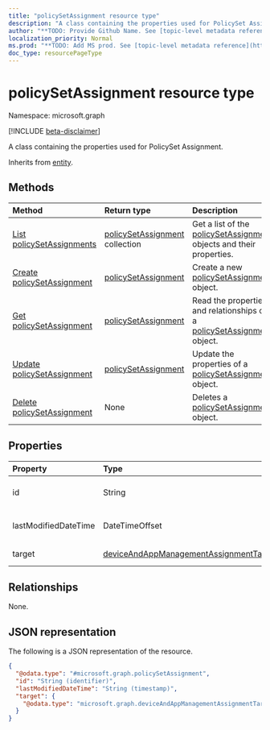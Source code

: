 ```yaml
---
title: "policySetAssignment resource type"
description: "A class containing the properties used for PolicySet Assignment."
author: "**TODO: Provide Github Name. See [topic-level metadata reference](https://msgo.azurewebsites.net/add/document/guidelines/metadata.html#topic-level-metadata)**"
localization_priority: Normal
ms.prod: "**TODO: Add MS prod. See [topic-level metadata reference](https://msgo.azurewebsites.net/add/document/guidelines/metadata.html#topic-level-metadata)**"
doc_type: resourcePageType
---
```


# policySetAssignment resource type

Namespace: microsoft.graph

[!INCLUDE [beta-disclaimer](../../includes/beta-disclaimer.md)]

A class containing the properties used for PolicySet Assignment.


Inherits from [entity](../resources/entity.md).

## Methods
|Method|Return type|Description|
|:---|:---|:---|
|[List policySetAssignments](../api/policysetassignment-list.md)|[policySetAssignment](../resources/policysetassignment.md) collection|Get a list of the [policySetAssignment](../resources/policysetassignment.md) objects and their properties.|
|[Create policySetAssignment](../api/policysetassignment-create.md)|[policySetAssignment](../resources/policysetassignment.md)|Create a new [policySetAssignment](../resources/policysetassignment.md) object.|
|[Get policySetAssignment](../api/policysetassignment-get.md)|[policySetAssignment](../resources/policysetassignment.md)|Read the properties and relationships of a [policySetAssignment](../resources/policysetassignment.md) object.|
|[Update policySetAssignment](../api/policysetassignment-update.md)|[policySetAssignment](../resources/policysetassignment.md)|Update the properties of a [policySetAssignment](../resources/policysetassignment.md) object.|
|[Delete policySetAssignment](../api/policysetassignment-delete.md)|None|Deletes a [policySetAssignment](../resources/policysetassignment.md) object.|

## Properties
|Property|Type|Description|
|:---|:---|:---|
|id|String|**TODO: Add Description** Inherited from [entity](../resources/entity.md).|
|lastModifiedDateTime|DateTimeOffset|Last modified time of the PolicySetAssignment.|
|target|[deviceAndAppManagementAssignmentTarget](../resources/deviceandappmanagementassignmenttarget.md)|The target group of PolicySetAssignment|

## Relationships
None.

## JSON representation
The following is a JSON representation of the resource.
<!-- {
  "blockType": "resource",
  "keyProperty": "id",
  "@odata.type": "microsoft.graph.policySetAssignment",
  "baseType": "microsoft.graph.entity",
  "openType": false
}
-->
``` json
{
  "@odata.type": "#microsoft.graph.policySetAssignment",
  "id": "String (identifier)",
  "lastModifiedDateTime": "String (timestamp)",
  "target": {
    "@odata.type": "microsoft.graph.deviceAndAppManagementAssignmentTarget"
  }
}
```

